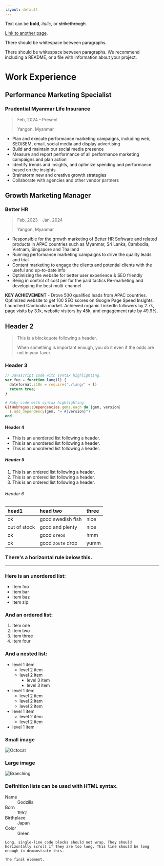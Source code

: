 ```yaml
---
layout: default
---
```


Text can be **bold**, _italic_, or ~~strikethrough~~.

[Link to another page](./another-page.html).

There should be whitespace between paragraphs.

There should be whitespace between paragraphs. We recommend including a README, or a file with information about your project.

# Work Experience

## Performance Marketing Specialist
### Prudential Myanmar Life Insurance	
> Feb, 2024 - Present
>
> Yangon, Myanmar


*	Plan and execute performance marketing campaigns, including web, SEO/SEM, email, social media and display advertising 
*	Build and maintain our social media presence 
*	Measure and report performance of all performance marketing campaigns and plan action 
*	Identify trends and insights, and optimize spending and performance based on the insights 
*	Brainstorm new and creative growth strategies 
*	Collaborate with agencies and other vendor partners


## Growth Marketing Manager
### Better HR
> Feb, 2023 – Jan, 2024
>
> Yangon, Myanmar

*	Responsible for the growth marketing of Better HR Software and related products in APAC countries such as Myanmar, Sri Lanka, Cambodia, Vietnam, Singapore and Thailand
*	Running performance marketing campaigns to drive the quality leads and trial 
*	Content marketing to engage the clients and potential clients with the useful and up-to-date info
*	Optimizing the website for better user experience & SEO friendly 
*	Being in control of cost per for the paid tactics Re-marketing and developing the best multi-channel 

<strong>KEY ACHIEVEMENT</strong> - Drove 500 qualified leads from APAC countries. Optimized website to get 100 SEO scores on Google Page Speed Insights. Launched Cambodia market. Achieved organic LinkedIn followers by 2.7k, page visits by 3.1k, website visitors by 45k, and engagement rate by 49.9%.



## Header 2

> This is a blockquote following a header.
>
> When something is important enough, you do it even if the odds are not in your favor.

### Header 3

```js
// Javascript code with syntax highlighting.
var fun = function lang(l) {
  dateformat.i18n = require('./lang/' + l)
  return true;
}
```

```ruby
# Ruby code with syntax highlighting
GitHubPages::Dependencies.gems.each do |gem, version|
  s.add_dependency(gem, "= #{version}")
end
```

#### Header 4

*   This is an unordered list following a header.
*   This is an unordered list following a header.
*   This is an unordered list following a header.

##### Header 5

1.  This is an ordered list following a header.
2.  This is an ordered list following a header.
3.  This is an ordered list following a header.

###### Header 6

| head1        | head two          | three |
|:-------------|:------------------|:------|
| ok           | good swedish fish | nice  |
| out of stock | good and plenty   | nice  |
| ok           | good `oreos`      | hmm   |
| ok           | good `zoute` drop | yumm  |

### There's a horizontal rule below this.

* * *

### Here is an unordered list:

*   Item foo
*   Item bar
*   Item baz
*   Item zip

### And an ordered list:

1.  Item one
1.  Item two
1.  Item three
1.  Item four

### And a nested list:

- level 1 item
  - level 2 item
  - level 2 item
    - level 3 item
    - level 3 item
- level 1 item
  - level 2 item
  - level 2 item
  - level 2 item
- level 1 item
  - level 2 item
  - level 2 item
- level 1 item

### Small image

![Octocat](https://github.githubassets.com/images/icons/emoji/octocat.png)

### Large image

![Branching](https://guides.github.com/activities/hello-world/branching.png)


### Definition lists can be used with HTML syntax.

<dl>
<dt>Name</dt>
<dd>Godzilla</dd>
<dt>Born</dt>
<dd>1952</dd>
<dt>Birthplace</dt>
<dd>Japan</dd>
<dt>Color</dt>
<dd>Green</dd>
</dl>

```
Long, single-line code blocks should not wrap. They should horizontally scroll if they are too long. This line should be long enough to demonstrate this.
```

```
The final element.
```

